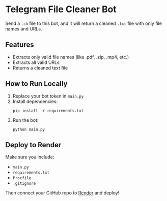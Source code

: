 # Telegram File Cleaner Bot

Send a `.sh` file to this bot, and it will return a cleaned `.txt` file with only file names and URLs.

## Features
- Extracts only valid file names (like .pdf, .zip, .mp4, etc.)
- Extracts all valid URLs
- Returns a cleaned text file

## How to Run Locally
1. Replace your bot token in `main.py`
2. Install dependencies:
    ```
    pip install -r requirements.txt
    ```
3. Run the bot:
    ```
    python main.py
    ```

## Deploy to Render
Make sure you include:
- `main.py`
- `requirements.txt`
- `Procfile`
- `.gitignore`

Then connect your GitHub repo to [Render](https://render.com/) and deploy!

